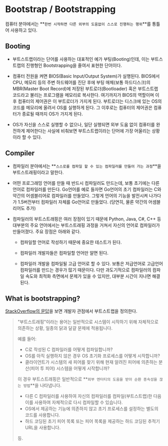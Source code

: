 # Bootstrap / Bootstrapping

컴퓨터 분야에서는 **`한번 시작하면 다른 외부의 도움없이 스스로 진행하는 행위`**를 통틀어 사용하고 있다.



## Booting

- 부트스트랩이라는 단어를 사용하는 대표적인 예가 부팅(Booting)인데, 이는 부트스트랩의 진행형인 Bootstrapping을 줄여서 표현한 단어이다.

- 컴퓨터 전원을 켜면 BIOS(Basic Input/Output System)가 실행된다. BIOS에서 CPU, 메모리 등의 주변 하드웨어를 진단 후에 부팅 매체(보통 하드디스크)의 MBR(Master Boot Record)에 저장된 부트로더(Bootloader) 혹은 부트스트랩 코드라고 불리는 프로그램을 메모리로 복사한다. 여기까지가 BIOS의 역할이며 이후 컴퓨터의 제어권은 이 부트로더가 가지게 된다. 부트로더는 디스크에 있는 OS의 코드를 메모리에 올려서 OS를 실행하게 된다. 그 이후로는 컴퓨터의 제어권은 컴퓨터가 종료될 때까지 OS가 가지게 된다.

- OS가 자신을 스스로 실행할 수 없으나, 일단 실행되면 외부 도움 없이 컴퓨터를 완전하게 제어한다는 사실에 비춰보면 부트스트랩이라는 단어에 가장 어울리는 상황이라 할 수 있다.



## Compiler

- 컴파일러 분야에서는 **`스스로를 컴파일 할 수 있는 컴파일러를 만들어 가는 과정`**을 부트스트래핑이라고 말한다.

- 어떤 프로그래밍 언어를 만들 때 반드시 컴파일러도 만드는데, 보통 초기에는 다른 언어로 컴파일러를 만든다. Go언어를 예로 들자면 Go언어의 초기 컴파일러는 C와 약간의 어셈블리어로 컴파일러를 만들었다. 그렇게 언어의 기능을 발전시켜 나가다가 1.5버전부터 컴파일러 자체를 Go언어로 만들었다. (당연히, 물론 약간의 어셈블리어도 추가)

- 컴파일러의 부트스트래핑은 여러 장점이 있기 때문에 Python, Java, C#, C++ 등 대부분의 주요 언어에서는 부트스트래핑 과정을 거쳐서 자신의 언어로 컴파일러가 만들어졌다. 주요 장점은 아래와 같다.

  - 컴파일할 언어로 작성하기 때문에 중요한 테스트가 된다.

  - 컴파일러 개발자들은 컴파일할 언어만 알면 된다.

  - 컴파일러 개발을 컴파일될 고급 언어로 할 수 있다. 보통은 저급언어로 고급언어 컴파일러를 만드는 경우가 많기 때문이다. 다만 과도기적으로 컴파일러의 컴파일 속도와 최적화 측면에서 문제가 있을 수 있지만, 대부분 시간이 지나면 해결된다.



## What is bootstrapping?

[StackOverflow의 문답](https://stackoverflow.com/a/47873947)을 보면 개발자 관점에서 부트스트랩을 정의한다.

> "부트스트래핑"이라는 용어는 일반적으로 시스템이 시작하기 위해 자체적으로 의존하는 상황, 일종의 닭과 달걀 문제에 적용됩니다.
>
> 예를 들어:
>
> - C로 작성된 C 컴파일러를 어떻게 컴파일합니까?
> - OS를 아직 실행하지 않은 경우 OS 초기화 프로세스를 어떻게 시작합니까?
> - 클라이언트가 시스템의 새 피어를 찾기 위해 현재 알려진 피어에 의존하는 분산(피어 투 피어) 시스템을 어떻게 시작합니까?
>
> 이 경우 부트스트래핑은 일반적으로 **`외부 엔터티의 도움을 받아 순환 종속성을 끊는 방법`**을 나타냅니다.
>
> - 다른 C 컴파일러를 사용하여 자신의 컴파일러를 컴파일(부트스트랩)한 다음 이를 사용하여 자체적으로 다시 컴파일할 수 있습니다.
> - OS에서 제공하는 기능에 의존하지 않고 초기 프로세스를 설정하는 별도의 코드를 사용합니다.
> - 하드 코딩된 초기 피어 목록 또는 피어 목록을 제공하는 하드 코딩된 추적기 URL을 사용합니다.
>
> 등.

